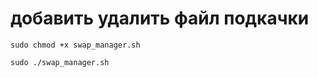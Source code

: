 # добавить удалить файл подкачки


```
sudo chmod +x swap_manager.sh
```
```
sudo ./swap_manager.sh
```
